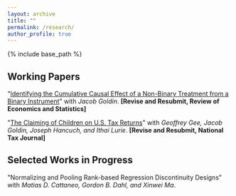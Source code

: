 ```yaml
---
layout: archive
title: ""
permalink: /research/
author_profile: true
---
```


{% include base_path %}



## Working Papers
"[Identifying the Cumulative Causal Effect of a Non-Binary Treatment from a Binary Instrument](https://vedant-vohra.github.io/files/cce-draft-080923.pdf)" with *Jacob Goldin*. **[Revise and Resubmit, Review of Economics and Statistics]** 

"[The Claiming of Children on U.S. Tax Returns](https://vedant-vohra.github.io/files/child-claiming-draft-032522.pdf)" with *Geoffrey Gee, Jacob Goldin, Joseph Hancuch, and Ithai Lurie*.  **[Revise and Resubmit, National Tax Journal]**


## Selected Works in Progress
"Normalizing and Pooling Rank-based Regression Discontinuity Designs" with *Matias D. Cattaneo, Gordon B. Dahl, and Xinwei Ma*.  
